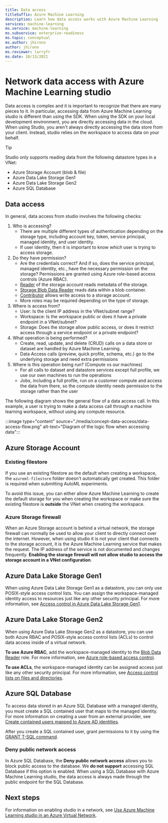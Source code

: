 ```yaml
---
title: Data access
titleSuffix: Azure Machine Learning
description: Learn how data access works with Azure Machine Learning
services: machine-learning
ms.service: machine-learning
ms.subservice: enterprise-readiness
ms.topic: conceptual
ms.author: jhirono
author: jhirono
ms.reviewer: larryfr
ms.date: 10/13/2021
---
```



# Network data access with Azure Machine Learning studio

Data access is complex and it is important to recognize that there are many pieces to it. In particular, accessing data from Azure Machine Learning studio is different than using the SDK. When using the SDK on your local development environment, you are directly accessing data in the cloud. When using Studio, you aren't always directly accessing the data store from your client. Instead, studio relies on the workspace to access data on your behalf.

> [!TIP]
> Studio only supports reading data from the following datastore types in a VNet:
>
> * Azure Storage Account (blob & file)
> * Azure Data Lake Storage Gen1
> * Azure Data Lake Storage Gen2
> * Azure SQL Database

## Data access

In general, data access from studio involves the following checks:

1. Who is accessing?
    - There are multiple different types of authentication depending on the storage type, including account key, token, service principal, managed identity, and user identity.
    - If user identity, then it is important to know *which* user is trying to access storage.
2. Do they have permission?
    - Are the credentials correct? And if so, does the service principal, managed identity, etc., have the necessary permission on the storage? Permissions are granted using Azure role-based access controls (Azure RBAC).
    - [Reader](/azure/role-based-access-control/built-in-roles#reader) of the storage account reads metadata of the storage.
    - [Storage Blob Data Reader](/azure/role-based-access-control/built-in-roles#storage-blob-data-reader) reads data within a blob container.
    - [Contributor](/azure/role-based-access-control/built-in-roles#contributor) allows write access to a storage account.
    - More roles may be required depending on the type of storage.
3. Where is access from?
    - User: Is the client IP address in the VNet/subnet range?
    - Workspace: Is the workspace public or does it have a private endpoint in a VNet/subnet?
    - Storage: Does the storage allow public access, or does it restrict access through a service endpoint or a private endpoint?
4. What operation is being performed?
    - Create, read, update, and delete (CRUD) calls on a data store or dataset are handled by Azure Machine Learning.
    - Data Access calls (preview, quick profile, schema, etc.) go to the underlying storage and need extra permissions
5. Where is this operation being run? (Compute vs our machines)
    - For all calls to dataset and datastore services except full profile, we use our own machines to run the operations
    - Jobs, including a full profile, run on a customer compute and access the data from there, so the compute identity needs permission to the storage rather than the user

The following diagram shows the general flow of a data access call. In this example, a user is trying to make a data access call through a machine learning workspace, without using any compute resource.

:::image type="content" source="./media/concept-data-access/data-access-flow.png" alt-text="Diagram of the logic flow when accessing data":::

## Azure Storage Account

### Existing filestore

If you use an existing filestore as the default when creating a workspace, the `azureml-filestore` folder doesn't automatically get created. This folder is required when submitting AutoML experiments.

To avoid this issue, you can either allow Azure Machine Learning to create the default storage for you when creating the workspace or make sure the existing filestore is __outside__ the VNet when creating the workspace.

### Azure Storage firewall

When an Azure Storage account is behind a virtual network, the storage firewall can normally be used to allow your client to directly connect over the internet. However, when using studio it is not your client that connects to the storage account, it is the Azure Machine Learning service that makes the request. The IP address of the service is not documented and changes frequently. __Enabling the storage firewall will not allow studio to access the storage account in a VNet configuration__.

## Azure Data Lake Storage Gen1

When using Azure Data Lake Storage Gen1 as a datastore, you can only use POSIX-style access control lists. You can assign the workspace-managed identity access to resources just like any other security principal. For more information, see [Access control in Azure Data Lake Storage Gen1](../data-lake-store/data-lake-store-access-control.md).

## Azure Data Lake Storage Gen2

When using Azure Data Lake Storage Gen2 as a datastore, you can use both Azure RBAC and POSIX-style access control lists (ACLs) to control data access inside of a virtual network.

**To use Azure RBAC**, add the workspace-managed identity to the [Blob Data Reader](../role-based-access-control/built-in-roles.md#storage-blob-data-reader) role. For more information, see [Azure role-based access control](../storage/blobs/data-lake-storage-access-control-model.md#role-based-access-control).

**To use ACLs**, the workspace-managed identity can be assigned access just like any other security principal. For more information, see [Access control lists on files and directories](../storage/blobs/data-lake-storage-access-control.md#access-control-lists-on-files-and-directories).

## Azure SQL Database

To access data stored in an Azure SQL Database with a managed identity, you must create a SQL contained user that maps to the managed identity. For more information on creating a user from an external provider, see [Create contained users mapped to Azure AD identities](../azure-sql/database/authentication-aad-configure.md#create-contained-users-mapped-to-azure-ad-identities).

After you create a SQL contained user, grant permissions to it by using the [GRANT T-SQL command](/sql/t-sql/statements/grant-object-permissions-transact-sql).

### Deny public network access

In Azure SQL Database, the __Deny public network access__ allows you to block public access to the database. We __do not support__ accessing SQL Database if this option is enabled. When using a SQL Database with Azure Machine Learning studio, the data access is always made through the public endpoint for the SQL Database.

## Next steps

For information on enabling studio in a network, see [Use Azure Machine Learning studio in an Azure Virtual Network](how-to-enable-studio-virtual-network.md).

